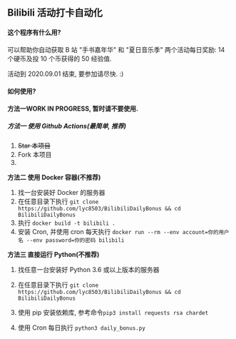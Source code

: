 ## Bilibili 活动打卡自动化

#### 这个程序有什么用?

可以帮助你自动获取 B 站 \"手书嘉年华\" 和 \"夏日音乐季\" 两个活动每日奖励: 14 个硬币及投 10 个币获得的 50 经验值.

活动到 2020.09.01 结束, 要参加请尽快. :) 

#### 如何使用?

**方法一WORK IN PROGRESS, 暂时请不要使用.**

##### 方法一 使用 Github Actions(最简单, 推荐)

1. ~~Star 本项目~~
2. Fork 本项目
3. 



**方法二 使用 Docker 容器(不推荐)**

1. 找一台安装好 Docker 的服务器
2. 在任意目录下执行 `git clone https://github.com/lyc8503/BilibiliDailyBonus && cd BilibiliDailyBonus `
3. 执行 `docker build -t bilibili .`
4. 安装 Cron, 并使用 cron 每天执行 `docker run --rm --env account=你的用户名 --env password=你的密码 bilibili  ` 

**方法三 直接运行 Python(不推荐)**

1. 找任意一台安装好 Python 3.6 或以上版本的服务器
2. 在任意目录下执行 `git clone https://github.com/lyc8503/BilibiliDailyBonus && cd BilibiliDailyBonus `

3. 使用 pip 安装依赖库, 参考命令`pip3 install requests rsa chardet`

4. 使用 Cron 每日执行 `python3 daily_bonus.py`

